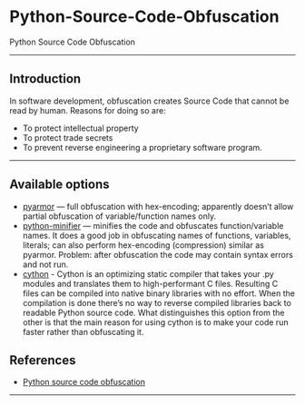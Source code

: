# Python-Source-Code-Obfuscation
Python Source Code Obfuscation
***

## Introduction
In software development, obfuscation creates Source Code that cannot be read by human. Reasons for doing so are:
  - To protect intellectual property
  - To protect trade secrets
  - To prevent reverse engineering a proprietary software program.
***

## Available options
- [pyarmor](https://pypi.org/project/pyarmor/) — full obfuscation with hex-encoding; apparently doesn’t allow partial obfuscation of variable/function names only.
- [python-minifier](https://pypi.org/project/python-minifier/) — minifies the code and obfuscates function/variable names. It does a good job in obfuscating names of functions, variables, literals; can also perform hex-encoding (compression) similar as pyarmor. Problem: after obfuscation the code may contain syntax errors and not run.
- [cython]() - Cython is an optimizing static compiler that takes your .py modules and translates them to high-performant C files. Resulting C files can be compiled into native binary libraries with no effort. When the compilation is done there’s no way to reverse compiled libraries back to readable Python source code. What distinguishes this option from the other is that the main reason for using cython is to make your code run faster rather than obfuscating it.

## References
- [Python source code obfuscation](https://medium.com/geekculture/python-source-code-obfuscation-6b97f88a460d)
***

